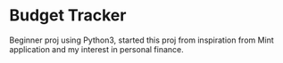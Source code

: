 # Budget Tracker 
Beginner proj using Python3, started this proj from inspiration from Mint application and my interest in personal finance.
